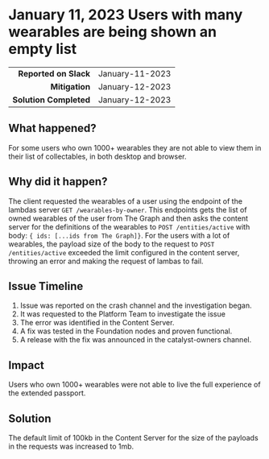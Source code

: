 # January 11, 2023 Users with many wearables are being shown an empty list

|                        |                 |
|-----------------------:|:----------------|
|  **Reported on Slack** | January-11-2023 |
|         **Mitigation** | January-12-2023 |
| **Solution Completed** | January-12-2023 |

## What happened?

For some users who own 1000+ wearables they are not able to view them in their list of collectables, in both desktop and browser.

## Why did it happen?

The client requested the wearables of a user using the endpoint of the lambdas server `GET /wearables-by-owner`. This endpoints gets the list of owned wearables of the user from The Graph and then asks the content server for the definitions of the wearables to `POST /entities/active` with body: `{ ids: [...ids from The Graph]}`.
For the users with a lot of wearables, the payload size of the body to the request to `POST /entities/active` exceeded the limit configured in the content server, throwing an error and making the request of lambas to fail.

## Issue Timeline

1. Issue was reported on the crash channel and the investigation began.
2. It was requested to the Platform Team to investigate the issue
3. The error was identified in the Content Server.
4. A fix was tested in the Foundation nodes and proven functional.
5. A release with the fix was announced in the catalyst-owners channel.

## Impact

Users who own 1000+ wearables were not able to live the full experience of the extended passport. 

## Solution

The default limit of 100kb in the Content Server for the size of the payloads in the requests was increased to 1mb.